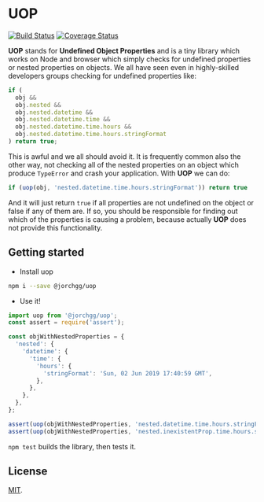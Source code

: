 # UOP

[![Build Status](https://travis-ci.org/jorchg/uop.svg?branch=master)](https://travis-ci.org/jorchg/uop)
[![Coverage Status](https://coveralls.io/repos/github/jorchg/uop/badge.svg?branch=master)](https://coveralls.io/github/jorchg/uop?branch=master)

**UOP** stands for **Undefined Object Properties** and is a tiny library which works on Node and browser which simply checks for undefined properties or nested properties on objects. We all have seen even in highly-skilled developers groups checking for undefined properties like:

```js
if (
  obj &&
  obj.nested &&
  obj.nested.datetime &&
  obj.nested.datetime.time &&
  obj.nested.datetime.time.hours &&
  obj.nested.datetime.time.hours.stringFormat
) return true;
```

This is awful and we all should avoid it. It is frequently common also the other way, not checking all of the nested properties on an object which produce `TypeError` and crash your application. With **UOP** we can do:

```js
if (uop(obj, 'nested.datetime.time.hours.stringFormat')) return true
```
And it will just return `true` if all properties are not undefined on the object or false if any of them are. If so, you should be responsible for finding out which of the properties is causing a problem, because actually **UOP** does not provide this functionality.

## Getting started
- Install uop
```bash
npm i --save @jorchgg/uop
```

- Use it!
```js
import uop from '@jorchgg/uop';
const assert = require('assert');

const objWithNestedProperties = {
  'nested': {
    'datetime': {
      'time': {
        'hours': {
          'stringFormat': 'Sun, 02 Jun 2019 17:40:59 GMT',
        },
      },
    }, 
  },
};

assert(uop(objWithNestedProperties, 'nested.datetime.time.hours.stringFormat'), true);
assert(uop(objWithNestedProperties, 'nested.inexistentProp.time.hours.stringFormat'), false);
```

`npm test` builds the library, then tests it.

## License

[MIT](LICENSE).
